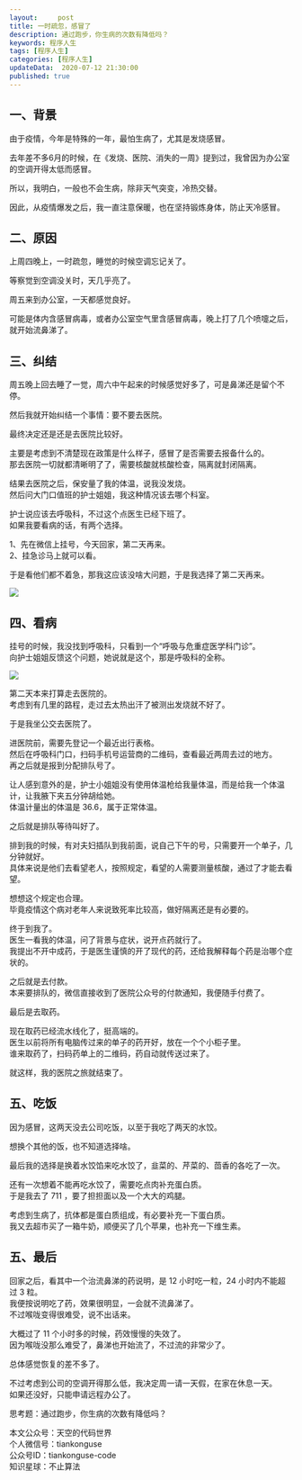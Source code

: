 ```yaml
---   
layout:     post  
title: 一时疏忽，感冒了  
description: 通过跑步，你生病的次数有降低吗？    
keywords: 程序人生  
tags: [程序人生]    
categories: [程序人生]  
updateData:  2020-07-12 21:30:00  
published: true  
---  
```



## 一、背景


由于疫情，今年是特殊的一年，最怕生病了，尤其是发烧感冒。  


去年差不多6月的时候，在《发烧、医院、消失的一周》提到过，我曾因为办公室的空调开得太低而感冒。  


所以，我明白，一般也不会生病，除非天气突变，冷热交替。  


因此，从疫情爆发之后，我一直注意保暖，也在坚持锻炼身体，防止天冷感冒。  


## 二、原因


上周四晚上，一时疏忽，睡觉的时候空调忘记关了。  


等察觉到空调没关时，天几乎亮了。  


周五来到办公室，一天都感觉良好。  


可能是体内含感冒病毒，或者办公室空气里含感冒病毒，晚上打了几个喷嚏之后，就开始流鼻涕了。  


## 三、纠结 


周五晚上回去睡了一觉，周六中午起来的时候感觉好多了，可是鼻涕还是留个不停。  


然后我就开始纠结一个事情：要不要去医院。  


最终决定还是还是去医院比较好。  


主要是考虑到不清楚现在政策是什么样子，感冒了是否需要去报备什么的。  
那去医院一切就都清晰明了了，需要核酸就核酸检查，隔离就封闭隔离。  


结果去医院之后，保安量了我的体温，说我没发烧。  
然后问大门口值班的护士姐姐，我这种情况该去哪个科室。  


护士说应该去呼吸科，不过这个点医生已经下班了。  
如果我要看病的话，有两个选择。  


1、先在微信上挂号，今天回家，第二天再来。  
2、挂急诊马上就可以看。  


于是看他们都不着急，那我这应该没啥大问题，于是我选择了第二天再来。  


![](https://res2020.tiankonguse.com/images/2020/07/12/001.png)  


## 四、看病  


挂号的时候，我没找到呼吸科，只看到一个“呼吸与危重症医学科门诊”。  
向护士姐姐反馈这个问题，她说就是这个，那是呼吸科的全称。  



![](https://res2020.tiankonguse.com/images/2020/07/12/001.png)  


第二天本来打算走去医院的。  
考虑到有几里的路程，走过去太热出汗了被测出发烧就不好了。  


于是我坐公交去医院了。  


进医院前，需要先登记一个最近出行表格。  
然后在呼吸科门口，扫码手机号运营商的二维码，查看最近两周去过的地方。  
再之后就是报到分配排队号了。  


让人感到意外的是，护士小姐姐没有使用体温枪给我量体温，而是给我一个体温计，让我腋下夹五分钟胡给她。  
体温计量出的体温是 36.6，属于正常体温。  


之后就是排队等待叫好了。  


排到我的时候，有对夫妇插队到我前面，说自己下午的号，只需要开一个单子，几分钟就好。  
具体来说是他们去看望老人，按照规定，看望的人需要测量核酸，通过了才能去看望。  


想想这个规定也合理。  
毕竟疫情这个病对老年人来说致死率比较高，做好隔离还是有必要的。  


终于到我了。  
医生一看我的体温，问了背景与症状，说开点药就行了。  
我提出不开中成药，于是医生谨慎的开了现代的药，还给我解释每个药是治哪个症状的。  


之后就是去付款。  
本来要排队的，微信直接收到了医院公众号的付款通知，我便随手付费了。  


最后是去取药。  


现在取药已经流水线化了，挺高端的。  
医生以前将所有电脑传过来的单子的药开好，放在一个个小柜子里。  
谁来取药了，扫码药单上的二维码，药自动就传送过来了。  


就这样，我的医院之旅就结束了。  


## 五、吃饭  


因为感冒，这两天没去公司吃饭，以至于我吃了两天的水饺。  


想换个其他的饭，也不知道选择啥。  


最后我的选择是换着水饺馅来吃水饺了，韭菜的、芹菜的、茴香的各吃了一次。  


还有一次想着不能再吃水饺了，需要吃点肉补充蛋白质。  
于是我去了 711 ，要了担担面以及一个大大的鸡腿。  


考虑到生病了，抗体都是蛋白质组成，有必要补充一下蛋白质。  
我又去超市买了一箱牛奶，顺便买了几个苹果，也补充一下维生素。  


## 五、最后  


回家之后，看其中一个治流鼻涕的药说明，是 12 小时吃一粒，24 小时内不能超过 3 粒。  
我便按说明吃了药，效果很明显，一会就不流鼻涕了。  
不过喉咙变得很难受，说不出话来。  


大概过了 11 个小时多的时候，药效慢慢的失效了。  
因为喉咙没那么难受了，鼻涕也开始流了，不过流的非常少了。  


总体感觉恢复的差不多了。  


不过考虑到公司的空调开得那么低，我决定周一请一天假，在家在休息一天。  
如果还没好，只能申请远程办公了。  


思考题：通过跑步，你生病的次数有降低吗？  



本文公众号：天空的代码世界  
个人微信号：tiankonguse  
公众号ID：tiankonguse-code  
知识星球：不止算法  

